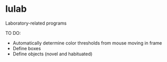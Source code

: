 # lulab
Laboratory-related programs

TO DO:
- Automatically determine color thresholds from mouse moving in frame
- Define boxes
- Define objects (novel and habituated)
